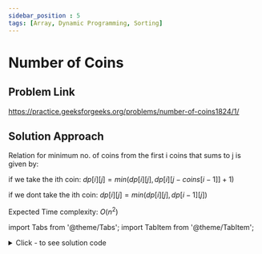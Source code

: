 ```yaml
---
sidebar_position : 5
tags: [Array, Dynamic Programming, Sorting]
---
```


# Number of Coins

## Problem Link
https://practice.geeksforgeeks.org/problems/number-of-coins1824/1/


## Solution Approach
Relation for minimum no. of coins from the first i coins that sums to j is given by:

if we take the ith coin: $dp[i][j] = min(dp[i][j], dp[i][j - coins[i - 1]] + 1)$

if we dont take the ith coin: $dp[i][j] = min(dp[i][j], dp[i - 1][j])$

Expected Time complexity: $O(n^2)$


import Tabs from '@theme/Tabs';
import TabItem from '@theme/TabItem';

<details><summary>Click - to see solution code</summary>

<Tabs>
<TabItem value="cpp" label="C++">

```cpp
class Solution {
   public:
    int minCoins(int coins[], int M, int V) {
        sort(coins, coins + M);
        vector<vector<long long>> dp(M + 1, vector<long long>(V + 1, INT_MAX));
        for (int i = 1; i <= M; i++) {
            dp[i][0] = 0;
            for (int j = 1; j <= V; j++) {
                if (coins[i - 1] <= j) {
                    dp[i][j] = min(dp[i][j], dp[i][j - coins[i - 1]] + 1);
                }
                dp[i][j] = min(dp[i][j], dp[i - 1][j]);
            }
        }
        if (dp[M][V] >= INT_MAX) return -1;
        return (int)dp[M][V];
    }
};
```
</TabItem>
</Tabs>

</details>
